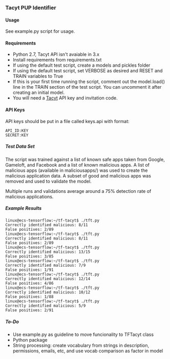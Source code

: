 ### Tacyt PUP Identifier ###

#### Usage ####
See example.py script for usage.

#### Requirements ####
 - Python 2.7, Tacyt API isn't avaiable in 3.x
 - Install requirements from requirements.txt 
 - If using the default test script, create a models and pickles folder 
 - If using the default test script, set VERBOSE as desired and  RESET and TRAIN variables to True
 - If this is your first time running the script, comment out the model.load() line in the TRAIN section of the test script. You can uncomment it after creating an initial model.
 - You will need a [Tacyt](https://tacyt.elevenpaths.com) API key and invitation code.

#### API Keys ####
API keys should be put in a file called keys.api with format:
```
API_ID:KEY
SECRET:KEY
```

##### Test Data Set #####
The script was trained against a list of known safe apps taken from Google, Gameloft, and Facebook and a list of known malicious apps.
A list of malicious apps (available in maliciousapps/) was used to create the malicious application data.
A subset of good and malicious apps was removed and used to validate the model.

Multiple runs and validations average around a 75% detection rate of malicious applications.

##### Example Results #####
```
linux@ecs-tensorflow:~/tf-tacyt$ ./tft.py
Correctly identified malicious: 8/11
False positives: 2/89
linux@ecs-tensorflow:~/tf-tacyt$ ./tft.py
Correctly identified malicious: 8/11
False positives: 2/89
linux@ecs-tensorflow:~/tf-tacyt$ ./tft.py
Correctly identified malicious: 13/15
False positives: 3/85
linux@ecs-tensorflow:~/tf-tacyt$ ./tft.py
Correctly identified malicious: 7/9
False positives: 1/91
linux@ecs-tensorflow:~/tf-tacyt$ ./tft.py
Correctly identified malicious: 12/14
False positives: 4/86
linux@ecs-tensorflow:~/tf-tacyt$ ./tft.py
Correctly identified malicious: 10/12
False positives: 1/88
linux@ecs-tensorflow:~/tf-tacyt$ ./tft.py
Correctly identified malicious: 5/9
False positives: 2/91
```

##### To-Do #####
 - Use example.py as guideline to move funcionality to TFTacyt class
 - Python package
 - String processing: create vocabulary from strings in description, permissions, emails, etc, and use vocab comparison as factor in model
